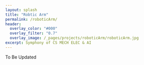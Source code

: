 ```yaml
---
layout: splash
title: "Robtic Arm"
permalink: /roboticArm/
header:
  overlay_color: "#000"
  overlay_filter: "0.7"
  overlay_image: /_pages/projects/roboticArm/roboticArm.jpg
excerpt: Symphony of CS MECH ELEC & AI 
---
```


To Be Updated